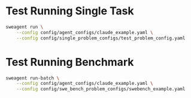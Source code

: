 # Test Running Single Task
```bash
sweagent run \
    --config config/agent_configs/claude_example.yaml \
    --config config/single_problem_configs/test_problem_config.yaml
```

# Test Running Benchmark
```bash
sweagent run-batch \
    --config config/agent_configs/claude_example.yaml \
    --config config/swe_bench_problem_configs/swebench_example.yaml
```